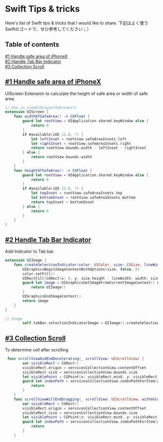 # Swift Tips & tricks
Here's list of Swift tips & tricks that I would like to share.
下記はよく使うSwiftのゴードで、ぜひ参考してください；）

## Table of contents

[#1 Handle safe area of iPhoneX](https://github.com/Jack7a5aGitHub/iOS_SwiftTipsAndUsefulCode#1-Handle-safe-area-of-iPhoneX)<br />
[#2 Handle Tab Bar Indicator](https://github.com/Jack7a5aGitHub/iOS_SwiftTipsAndUsefulCode#2-Handle-Tab-Bar-Indicator)<br />
[#3 Collection Scroll](https://github.com/Jack7a5aGitHub/iOS_SwiftTipsAndUsefulCode#3-Collection-Scroll)<br />
## [#1 Handle safe area of iPhoneX]()

UIScreen Extension to calculate the height of safe area or width of safe area.

```swift
// Use in viewDidLayoutSubviews()
extension UIScreen {
    func widthOfSafeArea() -> CGFloat {
        guard let rootView = UIApplication.shared.keyWindow else {
            return 0   
        }
        if #available(iOS 11.0, *) {
            let leftInset = rootView.safeAreaInsets.left
            let rightInset = rootView.safeAreaInsets.right
            return rootView.bounds.width - leftInset - rightInset
        } else {
            return rootView.bounds.width   
        }      
    }    
    func heightOfSafeArea() -> CGFloat {    
        guard let rootView = UIApplication.shared.keyWindow else {
            return 0     
        }      
        if #available(iOS 11.0, *) {          
            let topInset = rootView.safeAreaInsets.top           
            let bottomInset = rootView.safeAreaInsets.bottom        
            return topInset + bottomInset
        } else {
            return 0   
        }  
    }
}
```
## [#2 Handle Tab Bar Indicator]()

Add Indicator to Tab bar.

```swift
extension UIImage {
    func createSelectionIndicator(color: UIColor, size: CGSize, lineWidth: CGFloat) -> UIImage {
        UIGraphicsBeginImageContextWithOptions(size, false, 0)
        color.setFill()
        UIRectFill(CGRect(x: 0, y: size.height - lineWidth, width: size.width, height: lineWidth))
        guard let image = UIGraphicsGetImageFromCurrentImageContext() else {
            return UIImage()
        }
        UIGraphicsEndImageContext()
        return image
    }
}

// Usage 
        self.tabBar.selectionIndicatorImage = UIImage().createSelectionIndicator(color: #colorLiteral(red: 0.07843137255, green: 0.4901960784, blue: 0.7529411765, alpha: 1), size: CGSize(width: tabBar.frame.width / CGFloat(tabBar.items.count), height: tabBar.frame.height), lineWidth: 2.0)
```

## [#3 Collection Scroll]()

To determine cell after scrolling

```swift
 func scrollViewDidEndDecelerating(_ scrollView: UIScrollView) {
        var visibleRect = CGRect()
        visibleRect.origin = servicesCollectionView.contentOffset
        visibleRect.size = servicesCollectionView.bounds.size
        let visiblePoint = CGPoint(x: visibleRect.minX, y: visibleRect.midY)
        guard let indexPath = servicesCollectionView.indexPathForItem(at: visiblePoint) else {
            return
        }
    }
    func scrollViewWillEndDragging(_ scrollView: UIScrollView, withVelocity velocity: CGPoint, targetContentOffset: UnsafeMutablePointer<CGPoint>) {
        var visibleRect = CGRect()
        visibleRect.origin = servicesCollectionView.contentOffset
        visibleRect.size = servicesCollectionView.bounds.size
        let visiblePoint = CGPoint(x: visibleRect.minX, y: visibleRect.midY)
        guard let indexPath = servicesCollectionView.indexPathForItem(at: visiblePoint) else {
            return
        }
    }
```
